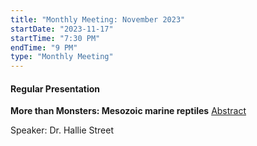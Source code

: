 ```yaml
---
title: "Monthly Meeting: November 2023"
startDate: "2023-11-17"
startTime: "7:30 PM"
endTime: "9 PM"
type: "Monthly Meeting"
---
```


#### Regular Presentation

**More than Monsters: Mesozoic marine reptiles** [Abstract](</presentationAbstracts/Dr. Hallie Street Abstract & Biography, November 17, 2023.pdf>)

Speaker: Dr. Hallie Street
